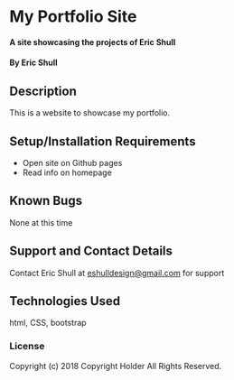 # My Portfolio Site

#### A site showcasing the projects of Eric Shull

#### By Eric Shull

## Description

This is a website to showcase my portfolio.

## Setup/Installation Requirements

* Open site on Github pages
* Read info on homepage

## Known Bugs

None at this time

## Support and Contact Details

Contact Eric Shull at eshulldesign@gmail.com for support

## Technologies Used

html, CSS, bootstrap

### License
Copyright (c) 2018 Copyright Holder All Rights Reserved.
